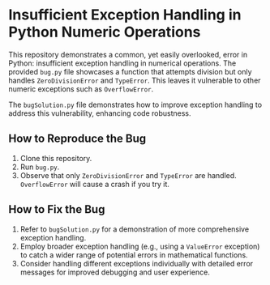 # Insufficient Exception Handling in Python Numeric Operations

This repository demonstrates a common, yet easily overlooked, error in Python: insufficient exception handling in numerical operations.  The provided `bug.py` file showcases a function that attempts division but only handles `ZeroDivisionError` and `TypeError`.  This leaves it vulnerable to other numeric exceptions such as `OverflowError`.

The `bugSolution.py` file demonstrates how to improve exception handling to address this vulnerability, enhancing code robustness.

## How to Reproduce the Bug
1. Clone this repository.
2. Run `bug.py`.
3. Observe that only `ZeroDivisionError` and `TypeError` are handled.  `OverflowError` will cause a crash if you try it.

## How to Fix the Bug
1. Refer to `bugSolution.py` for a demonstration of more comprehensive exception handling.
2. Employ broader exception handling (e.g., using a `ValueError` exception) to catch a wider range of potential errors in mathematical functions.
3. Consider handling different exceptions individually with detailed error messages for improved debugging and user experience.
